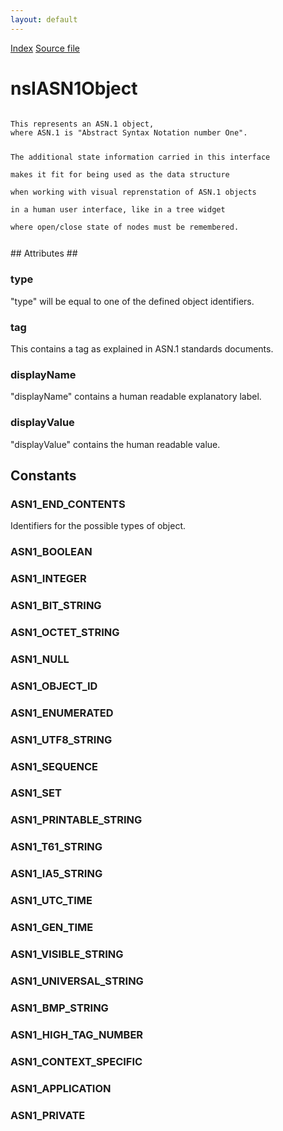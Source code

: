 ```yaml
---
layout: default
---
```

<div id='links'><a href="../index.html">Index</a>
<a href="http://dxr.mozilla.org/mozilla-central/source/security/manager/ssl/public/nsIASN1Object.idl">Source file</a>
</div>

# nsIASN1Object #
<code>  
This represents an ASN.1 object,  
where ASN.1 is "Abstract Syntax Notation number One".  
  
The additional state information carried in this interface  
makes it fit for being used as the data structure  
when working with visual reprenstation of ASN.1 objects  
in a human user interface, like in a tree widget  
where open/close state of nodes must be remembered.  
  
</code>
## Attributes ##

### type ###
  
 "type" will be equal to one of the defined object identifiers.  
  

### tag ###
  
 This contains a tag as explained in ASN.1 standards documents.  
  

### displayName ###
  
 "displayName" contains a human readable explanatory label.  
  

### displayValue ###
  
 "displayValue" contains the human readable value.  
  

## Constants ##

### ASN1_END_CONTENTS ###
  
 Identifiers for the possible types of object.  
  

### ASN1_BOOLEAN ###

### ASN1_INTEGER ###

### ASN1_BIT_STRING ###

### ASN1_OCTET_STRING ###

### ASN1_NULL ###

### ASN1_OBJECT_ID ###

### ASN1_ENUMERATED ###

### ASN1_UTF8_STRING ###

### ASN1_SEQUENCE ###

### ASN1_SET ###

### ASN1_PRINTABLE_STRING ###

### ASN1_T61_STRING ###

### ASN1_IA5_STRING ###

### ASN1_UTC_TIME ###

### ASN1_GEN_TIME ###

### ASN1_VISIBLE_STRING ###

### ASN1_UNIVERSAL_STRING ###

### ASN1_BMP_STRING ###

### ASN1_HIGH_TAG_NUMBER ###

### ASN1_CONTEXT_SPECIFIC ###

### ASN1_APPLICATION ###

### ASN1_PRIVATE ###
